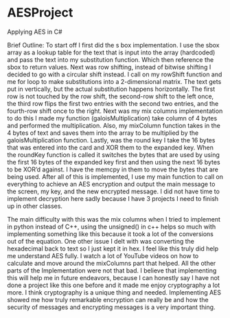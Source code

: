 # AESProject
Applying AES in C#


Brief Outline:
	To start off I first did the s box implementation. I use the sbox array as a lookup table for the text that is input into the array (hardcoded) and pass the text into my substitution function. Which then reference the sbox to return values. Next was row shifting, instead of bitwise shifting I decided to go with a circular shift instead. I call on my rowShift function and me for loop to make substitutions into a 2-dimensional matrix. The text gets put in vertically, but the actual substitution happens horizontally. The first row is not touched by the row shift, the second-row shift to the left once, the third row flips the first two entries with the second two entries, and the fourth-row shift once to the right. Next was my mix columns implementation to do this I made my function (galoisMultiplication) take column of 4 bytes and performed the multiplication. Also, my mixColumn function takes in the 4 bytes of text and saves them into the array to be multiplied by the galoisMultiplication function. Lastly, was the round key I take the 16 bytes that was entered into the card and XOR them to the expanded key. When the roundKey function is called it switches the bytes that are used by using the first 16 bytes of the expanded key first and then using the next 16 bytes to be XOR’d against. I have the memcpy in them to move the bytes that are being used. After all of this is implemented, I use my main function to call on everything to achieve an AES encryption and output the main message to the screen, my key, and the new encrypted message. I did not have time to implement decryption here sadly because I have 3 projects I need to finish up in other classes. 

The main difficulty with this was the mix columns when I tried to implement in python instead of C++, using the unsigned() in c++ helps so much with implementing something like this because it took a lot of the conversions out of the equation. One other issue I delt with was converting the hexadecimal back to text so I just kept it in hex. I feel like this truly did help me understand AES fully. I watch a lot of YouTube videos on how to calculate and move around the mixColumns part that helped. All the other parts of the Implementation were not that bad. I believe that implementing this will help me in future endeavors, because I can honestly say I have not done a project like this one before and it made me enjoy cryptography a lot more. I think cryptography is a unique thing and needed. Implementing AES showed me how truly remarkable encryption can really be and how the security of messages and encrypting messages is a very important thing. 
